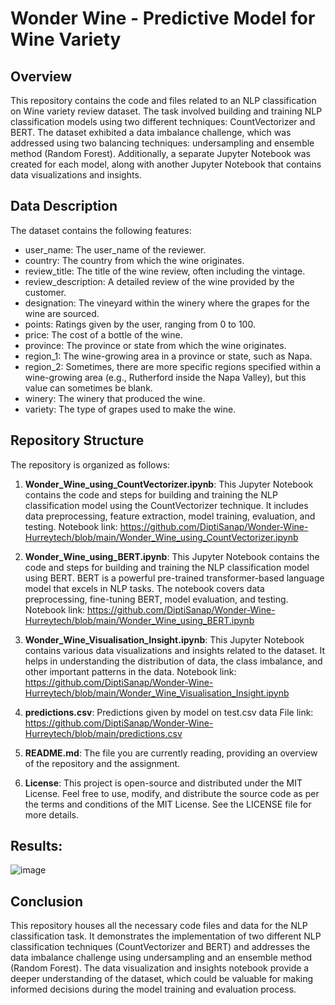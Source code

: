 # Wonder Wine - Predictive Model for Wine Variety

## Overview
This repository contains the code and files related to an NLP classification on Wine variety review dataset. The task involved building and training NLP classification models using two different techniques: CountVectorizer and BERT. The dataset exhibited a data imbalance challenge, which was addressed using two balancing techniques: undersampling and ensemble method (Random Forest). Additionally, a separate Jupyter Notebook was created for each model, along with another Jupyter Notebook that contains data visualizations and insights.

## Data Description
The dataset contains the following features:

* user_name: The user_name of the reviewer.
* country: The country from which the wine originates.
* review_title: The title of the wine review, often including the vintage.
* review_description: A detailed review of the wine provided by the customer.
* designation: The vineyard within the winery where the grapes for the wine are sourced.
* points: Ratings given by the user, ranging from 0 to 100.
* price: The cost of a bottle of the wine.
* province: The province or state from which the wine originates.
* region_1: The wine-growing area in a province or state, such as Napa.
* region_2: Sometimes, there are more specific regions specified within a wine-growing area (e.g., Rutherford inside the Napa Valley), but this value can sometimes be blank.
* winery: The winery that produced the wine.
* variety: The type of grapes used to make the wine.


## Repository Structure
The repository is organized as follows:

1. **Wonder_Wine_using_CountVectorizer.ipynb**: This Jupyter Notebook contains the code and steps for building and training the NLP classification model using the CountVectorizer technique. It includes data preprocessing, feature extraction, model training, evaluation, and testing.
Notebook link: https://github.com/DiptiSanap/Wonder-Wine-Hurreytech/blob/main/Wonder_Wine_using_CountVectorizer.ipynb 

2. **Wonder_Wine_using_BERT.ipynb**: This Jupyter Notebook contains the code and steps for building and training the NLP classification model using BERT. BERT is a powerful pre-trained transformer-based language model that excels in NLP tasks. The notebook covers data preprocessing, fine-tuning BERT, model evaluation, and testing.
Notebook link: https://github.com/DiptiSanap/Wonder-Wine-Hurreytech/blob/main/Wonder_Wine_using_BERT.ipynb

3. **Wonder_Wine_Visualisation_Insight.ipynb**: This Jupyter Notebook contains various data visualizations and insights related to the dataset. It helps in understanding the distribution of data, the class imbalance, and other important patterns in the data.
Notebook link: https://github.com/DiptiSanap/Wonder-Wine-Hurreytech/blob/main/Wonder_Wine_Visualisation_Insight.ipynb
   
4. **predictions.csv**: Predictions given by model on test.csv data
File link: https://github.com/DiptiSanap/Wonder-Wine-Hurreytech/blob/main/predictions.csv

5. **README.md**: The file you are currently reading, providing an overview of the repository and the assignment.
   
6. **License**: This project is open-source and distributed under the MIT License. Feel free to use, modify, and distribute the source code as per the terms and conditions of the MIT License. See the LICENSE file for more details.

## Results:
![image](https://github.com/DiptiSanap/Wonder-Wine-Hurreytech/assets/107847530/08a6e746-1bb0-41d6-a229-40b545eb0805)




## Conclusion
This repository houses all the necessary code files and data for the NLP classification task. It demonstrates the implementation of two different NLP classification techniques (CountVectorizer and BERT) and addresses the data imbalance challenge using undersampling and an ensemble method (Random Forest). The data visualization and insights notebook provide a deeper understanding of the dataset, which could be valuable for making informed decisions during the model training and evaluation process.
